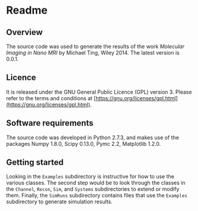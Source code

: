 # Readme

## Overview
The source code was used to generate the results of the work *Molecular Imaging in Nano MRI* by Michael Ting, Wiley 2014. The latest version is 0.0.1. 

## Licence
It is released under the GNU General Public Licence (GPL) version 3. Please refer to the terms and conditions at [https://gnu.org/licenses/gpl.html](https://gnu.org/licenses/gpl.html).

## Software requirements
The source code was developed in Python 2.7.3, and makes use of the packages Numpy 1.8.0, Scipy 0.13.0, Pymc 2.2, Matplotlib 1.2.0.

## Getting started
Looking in the `Examples` subdirectory is instructive for how to use the various classes. The second step would be to look through the classes in the `Channel`, `Recon`, `Sim`, and `Systems` subdirectories to extend or modify them. Finally, the `SimRuns` subdirectory contains files that use the `Examples` subdirectory to generate simulation results.